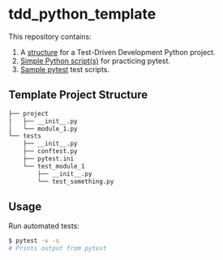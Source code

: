 # tdd_python_template

This repository contains:
1. A [structure](#template-project-structure) for a Test-Driven Development Python project.
2. [Simple Python script(s)](stuff/) for practicing pytest.
3. [Sample pytest](tests/) test scripts.

## Template Project Structure
```bash
├── project
│   ├── __init__.py
│   └── module_1.py
└── tests
    ├── __init__.py
    ├── conftest.py
    ├── pytest.ini
    └── test_module_1
        ├── __init__.py
        └── test_something.py
```

## Usage

Run automated tests:

```sh
$ pytest -v -s
# Prints output from pytest
```